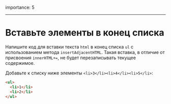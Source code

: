 importance: 5

---

# Вставьте элементы в конец списка

Напишите код для вставки текста `html` в конец списка `ul` с использованием метода `insertAdjacentHTML`. Такая вставка, в отличие от присвоения `innerHTML+=`, не будет перезаписывать текущее содержимое.

Добавьте к списку ниже элементы `<li>3</li><li>4</li><li>5</li>`:

```html
<ul>
  <li>1</li>
  <li>2</li>
</ul>
```


